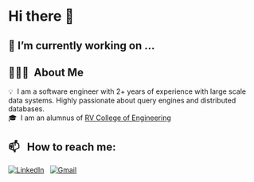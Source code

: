 # Hi there 👋 

## 🔭 I’m currently working on ...

## 👨🏻‍💻 &nbsp;About Me

💡 &nbsp;I am a software engineer with 2+ years of experience with large scale data systems. Highly passionate about query engines and distributed databases.\
🎓 &nbsp;I am an alumnus of [RV College of Engineering](https://www.rvce.edu.in/)


## 📫 &nbsp; How to reach me:

<a href="https://linkedin.com/in/pranava-b"><img alt="LinkedIn" src="https://img.shields.io/badge/linkedin%20-%230077B5.svg?&style=flat&logo=linkedin&logoColor=white"/></a> &nbsp;
<a href="mailto:pranava018@gmail.com"><img alt="Gmail" src="https://img.shields.io/badge/Gmail-D14836?style=flat&logo=gmail&logoColor=white" /></a> &nbsp;

<!--
**bpranava/bpranava** is a ✨ _special_ ✨ repository because its `README.md` (this file) appears on your GitHub profile.

Here are some ideas to get you started:

- 🔭 I’m currently working on ...
- 🌱 I’m currently learning ...
- 👯 I’m looking to collaborate on ...
- 🤔 I’m looking for help with ...
- 💬 Ask me about ...
- 📫 How to reach me: ...
- 😄 Pronouns: ...
- ⚡ Fun fact: ...
-->
